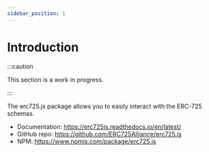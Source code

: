```yaml
---
sidebar_position: 1
---
```


# Introduction

:::caution

This section is a work in progress.

:::

The erc725.js package allows you to easily interact with the ERC-725 schemas.

- Documentation: https://erc725js.readthedocs.io/en/latest/
- GitHub repo: https://github.com/ERC725Alliance/erc725.js
- NPM: https://www.npmjs.com/package/erc725.js